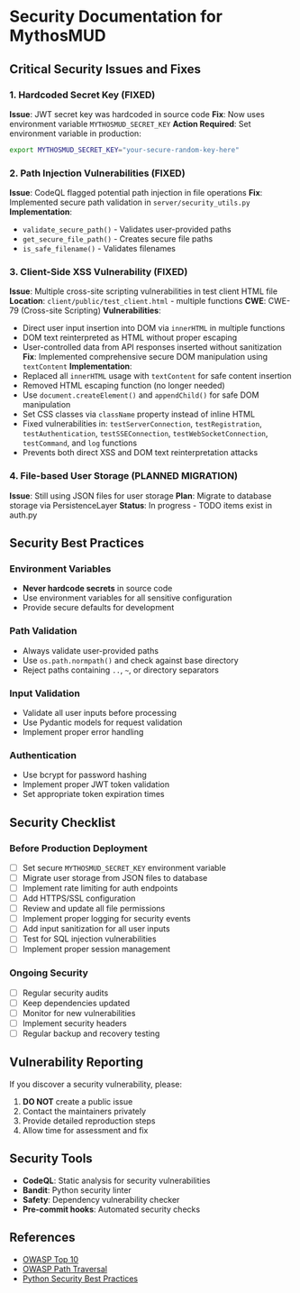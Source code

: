 # Security Documentation for MythosMUD

## Critical Security Issues and Fixes

### 1. Hardcoded Secret Key (FIXED)

**Issue**: JWT secret key was hardcoded in source code
**Fix**: Now uses environment variable `MYTHOSMUD_SECRET_KEY`
**Action Required**: Set environment variable in production:

```bash
export MYTHOSMUD_SECRET_KEY="your-secure-random-key-here"
```

### 2. Path Injection Vulnerabilities (FIXED)

**Issue**: CodeQL flagged potential path injection in file operations
**Fix**: Implemented secure path validation in `server/security_utils.py`
**Implementation**:

- `validate_secure_path()` - Validates user-provided paths
- `get_secure_file_path()` - Creates secure file paths
- `is_safe_filename()` - Validates filenames

### 3. Client-Side XSS Vulnerability (FIXED)

**Issue**: Multiple cross-site scripting vulnerabilities in test client HTML file
**Location**: `client/public/test_client.html` - multiple functions
**CWE**: CWE-79 (Cross-site Scripting)
**Vulnerabilities**:
- Direct user input insertion into DOM via `innerHTML` in multiple functions
- DOM text reinterpreted as HTML without proper escaping
- User-controlled data from API responses inserted without sanitization
**Fix**: Implemented comprehensive secure DOM manipulation using `textContent`
**Implementation**:
- Replaced all `innerHTML` usage with `textContent` for safe content insertion
- Removed HTML escaping function (no longer needed)
- Use `document.createElement()` and `appendChild()` for safe DOM manipulation
- Set CSS classes via `className` property instead of inline HTML
- Fixed vulnerabilities in: `testServerConnection`, `testRegistration`, `testAuthentication`, `testSSEConnection`, `testWebSocketConnection`, `testCommand`, and `log` functions
- Prevents both direct XSS and DOM text reinterpretation attacks

### 4. File-based User Storage (PLANNED MIGRATION)

**Issue**: Still using JSON files for user storage
**Plan**: Migrate to database storage via PersistenceLayer
**Status**: In progress - TODO items exist in auth.py

## Security Best Practices

### Environment Variables

- **Never hardcode secrets** in source code
- Use environment variables for all sensitive configuration
- Provide secure defaults for development

### Path Validation

- Always validate user-provided paths
- Use `os.path.normpath()` and check against base directory
- Reject paths containing `..`, `~`, or directory separators

### Input Validation

- Validate all user inputs before processing
- Use Pydantic models for request validation
- Implement proper error handling

### Authentication

- Use bcrypt for password hashing
- Implement proper JWT token validation
- Set appropriate token expiration times

## Security Checklist

### Before Production Deployment

- [ ] Set secure `MYTHOSMUD_SECRET_KEY` environment variable
- [ ] Migrate user storage from JSON files to database
- [ ] Implement rate limiting for auth endpoints
- [ ] Add HTTPS/SSL configuration
- [ ] Review and update all file permissions
- [ ] Implement proper logging for security events
- [ ] Add input sanitization for all user inputs
- [ ] Test for SQL injection vulnerabilities
- [ ] Implement proper session management

### Ongoing Security

- [ ] Regular security audits
- [ ] Keep dependencies updated
- [ ] Monitor for new vulnerabilities
- [ ] Implement security headers
- [ ] Regular backup and recovery testing

## Vulnerability Reporting

If you discover a security vulnerability, please:

1. **DO NOT** create a public issue
2. Contact the maintainers privately
3. Provide detailed reproduction steps
4. Allow time for assessment and fix

## Security Tools

- **CodeQL**: Static analysis for security vulnerabilities
- **Bandit**: Python security linter
- **Safety**: Dependency vulnerability checker
- **Pre-commit hooks**: Automated security checks

## References

- [OWASP Top 10](https://owasp.org/www-project-top-ten/)
- [OWASP Path Traversal](https://owasp.org/www-community/attacks/Path_Traversal)
- [Python Security Best Practices](https://python-security.readthedocs.io/)
